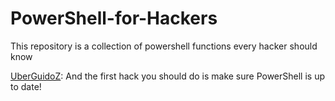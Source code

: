 # PowerShell-for-Hackers
This repository is a collection of powershell functions every hacker should know 

[UberGuidoZ](https://github.com/UberGuidoZ): And the first hack you should do is make sure PowerShell is up to date!
